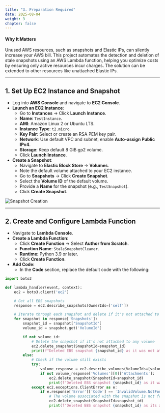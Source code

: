 ```yaml
---
title: "3. Preparation Required"
date: 2025-08-04
weight: 3
chapter: false
---
```


#### Why It Matters

Unused AWS resources, such as snapshots and Elastic IPs, can silently increase your AWS bill. This project automates the detection and deletion of stale snapshots using an AWS Lambda function, helping you optimize costs by ensuring only active resources incur charges. The solution can be extended to other resources like unattached Elastic IPs.

---

## 1. Set Up EC2 Instance and Snapshot

* Log into **AWS Console** and navigate to **EC2 Console**.
* **Launch an EC2 Instance**:
  * Go to **Instances** → Click **Launch Instance**.
  * **Name**: `TestInstance`.
  * **AMI**: Amazon Linux 2 or Ubuntu LTS.
  * **Instance Type**: `t2.micro`.
  * **Key Pair**: Select or create an RSA PEM key pair.
  * **Network**: Use default VPC and subnet, enable **Auto-assign Public IPv4**.
  * **Storage**: Keep default 8 GiB gp2 volume.
  * Click **Launch Instance**.
* **Create a Snapshot**:
  * Navigate to **Elastic Block Store** → **Volumes**.
  * Note the default volume attached to your EC2 instance.
  * Go to **Snapshots** → Click **Create Snapshot**.
  * Select the **Volume ID** of the default volume.
  * Provide a **Name** for the snapshot (e.g., `TestSnapshot`).
  * Click **Create Snapshot**.

![Snapshot Creation](../images/snapshot_creation.png?featherlight=false&width=90pc)

---

## 2. Create and Configure Lambda Function

* Navigate to **Lambda Console**.
* **Create a Lambda Function**:
  * Click **Create Function** → Select **Author from Scratch**.
  * **Function Name**: `StaleSnapshotCleaner`.
  * **Runtime**: Python 3.9 or later.
  * Click **Create Function**.
* **Add Code**:
  * In the **Code** section, replace the default code with the following:

```python
import boto3

def lambda_handler(event, context):
    ec2 = boto3.client('ec2')

    # Get all EBS snapshots
    response = ec2.describe_snapshots(OwnerIds=['self'])

    # Iterate through each snapshot and delete if it's not attached to any volume or the volume is not attached to a running instance
    for snapshot in response['Snapshots']:
        snapshot_id = snapshot['SnapshotId']
        volume_id = snapshot.get('VolumeId')

        if not volume_id:
            # Delete the snapshot if it's not attached to any volume
            ec2.delete_snapshot(SnapshotId=snapshot_id)
            print(f"Deleted EBS snapshot {snapshot_id} as it was not attached to any volume.")
        else:
            # Check if the volume still exists
            try:
                volume_response = ec2.describe_volumes(VolumeIds=[volume_id])
                if not volume_response['Volumes'][0]['Attachments']:
                    ec2.delete_snapshot(SnapshotId=snapshot_id)
                    print(f"Deleted EBS snapshot {snapshot_id} as it was taken from a volume not attached to any running instance.")
            except ec2.exceptions.ClientError as e:
                if e.response['Error']['Code'] == 'InvalidVolume.NotFound':
                    # The volume associated with the snapshot is not found (it might have been deleted)
                    ec2.delete_snapshot(SnapshotId=snapshot_id)
                    print(f"Deleted EBS snapshot {snapshot_id} as its associated volume was not found.")
